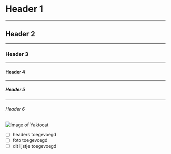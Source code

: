 # <h1>Header 1</h1><hr><h2>Header 2</h2><hr><h3>Header 3</h3><hr><h4>Header 4</h4><hr><h5>Header 5</h5><hr><h6>Header 6</h6>
![Image of Yaktocat](https://octodex.github.com/images/yaktocat.png)
- [ ] headers toegevoegd
- [ ] foto toegevoegd
- [ ] dit lijstje toegevoegd
